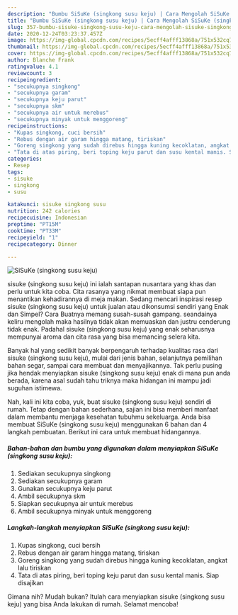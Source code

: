 ```yaml
---
description: "Bumbu SiSuKe (singkong susu keju) | Cara Mengolah SiSuKe (singkong susu keju) Yang Menggugah Selera"
title: "Bumbu SiSuKe (singkong susu keju) | Cara Mengolah SiSuKe (singkong susu keju) Yang Menggugah Selera"
slug: 357-bumbu-sisuke-singkong-susu-keju-cara-mengolah-sisuke-singkong-susu-keju-yang-menggugah-selera
date: 2020-12-24T03:23:37.457Z
image: https://img-global.cpcdn.com/recipes/5ecff4afff13868a/751x532cq70/sisuke-singkong-susu-keju-foto-resep-utama.jpg
thumbnail: https://img-global.cpcdn.com/recipes/5ecff4afff13868a/751x532cq70/sisuke-singkong-susu-keju-foto-resep-utama.jpg
cover: https://img-global.cpcdn.com/recipes/5ecff4afff13868a/751x532cq70/sisuke-singkong-susu-keju-foto-resep-utama.jpg
author: Blanche Frank
ratingvalue: 4.1
reviewcount: 3
recipeingredient:
- "secukupnya singkong"
- "secukupnya garam"
- "secukupnya keju parut"
- "secukupnya skm"
- "secukupnya air untuk merebus"
- "secukupnya minyak untuk menggoreng"
recipeinstructions:
- "Kupas singkong, cuci bersih"
- "Rebus dengan air garam hingga matang, tiriskan"
- "Goreng singkong yang sudah direbus hingga kuning kecoklatan, angkat lalu tiriskan"
- "Tata di atas piring, beri toping keju parut dan susu kental manis. Siap disajikan"
categories:
- Resep
tags:
- sisuke
- singkong
- susu

katakunci: sisuke singkong susu 
nutrition: 242 calories
recipecuisine: Indonesian
preptime: "PT15M"
cooktime: "PT33M"
recipeyield: "1"
recipecategory: Dinner

---
```



![SiSuKe (singkong susu keju)](https://img-global.cpcdn.com/recipes/5ecff4afff13868a/751x532cq70/sisuke-singkong-susu-keju-foto-resep-utama.jpg)


sisuke (singkong susu keju) ini ialah santapan nusantara yang khas dan perlu untuk kita coba. Cita rasanya yang nikmat membuat siapa pun menantikan kehadirannya di meja makan.
Sedang mencari inspirasi resep sisuke (singkong susu keju) untuk jualan atau dikonsumsi sendiri yang Enak dan Simpel? Cara Buatnya memang susah-susah gampang. seandainya keliru mengolah maka hasilnya tidak akan memuaskan dan justru cenderung tidak enak. Padahal sisuke (singkong susu keju) yang enak seharusnya mempunyai aroma dan cita rasa yang bisa memancing selera kita.

Banyak hal yang sedikit banyak berpengaruh terhadap kualitas rasa dari sisuke (singkong susu keju), mulai dari jenis bahan, selanjutnya pemilihan bahan segar, sampai cara membuat dan menyajikannya. Tak perlu pusing jika hendak menyiapkan sisuke (singkong susu keju) enak di mana pun anda berada, karena asal sudah tahu triknya maka hidangan ini mampu jadi suguhan istimewa.




Nah, kali ini kita coba, yuk, buat sisuke (singkong susu keju) sendiri di rumah. Tetap dengan bahan sederhana, sajian ini bisa memberi manfaat dalam membantu menjaga kesehatan tubuhmu sekeluarga. Anda bisa membuat SiSuKe (singkong susu keju) menggunakan 6 bahan dan 4 langkah pembuatan. Berikut ini cara untuk membuat hidangannya.

<!--inarticleads1-->

##### Bahan-bahan dan bumbu yang digunakan dalam menyiapkan SiSuKe (singkong susu keju):

1. Sediakan secukupnya singkong
1. Sediakan secukupnya garam
1. Gunakan secukupnya keju parut
1. Ambil secukupnya skm
1. Siapkan secukupnya air untuk merebus
1. Ambil secukupnya minyak untuk menggoreng




<!--inarticleads2-->

##### Langkah-langkah menyiapkan SiSuKe (singkong susu keju):

1. Kupas singkong, cuci bersih
1. Rebus dengan air garam hingga matang, tiriskan
1. Goreng singkong yang sudah direbus hingga kuning kecoklatan, angkat lalu tiriskan
1. Tata di atas piring, beri toping keju parut dan susu kental manis. Siap disajikan




Gimana nih? Mudah bukan? Itulah cara menyiapkan sisuke (singkong susu keju) yang bisa Anda lakukan di rumah. Selamat mencoba!
